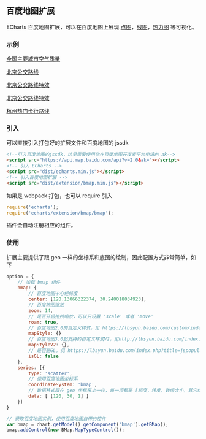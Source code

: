 ## 百度地图扩展

ECharts 百度地图扩展，可以在百度地图上展现 [点图](https://echarts.apache.org/zh/option.html#series-scatter)，[线图](https://echarts.apache.org/zh/option.html#series-line)，[热力图](https://echarts.apache.org/zh/option.html#series-heatmap) 等可视化。


### 示例

[全国主要城市空气质量](https://echarts.apache.org/examples/zh/editor.html?c=effectScatter-bmap)

[北京公交路线](https://echarts.apache.org/examples/zh/editor.html?c=lines-bmap-bus)

[北京公交路线特效](https://echarts.apache.org/examples/zh/editor.html?c=lines-bmap-effect)

[北京公交路线特效](https://echarts.apache.org/examples/zh/editor.html?c=lines-bmap-effect)

[杭州热门步行路线](https://echarts.apache.org/examples/zh/editor.html?c=heatmap-bmap)


### 引入

可以直接引入打包好的扩展文件和百度地图的 jssdk

```html
<!--引入百度地图的jssdk，这里需要使用你在百度地图开发者平台申请的 ak-->
<script src="https://api.map.baidu.com/api?v=2.0&ak="></script>
<!-- 引入 ECharts -->
<script src="dist/echarts.min.js"></script>
<!-- 引入百度地图扩展 -->
<script src="dist/extension/bmap.min.js"></script>
```

如果是 webpack 打包，也可以 require 引入

```js
require('echarts');
require('echarts/extension/bmap/bmap');
```

插件会自动注册相应的组件。

### 使用

扩展主要提供了跟 geo 一样的坐标系和底图的绘制，因此配置方式非常简单，如下

```js
option = {
    // 加载 bmap 组件
    bmap: {
        // 百度地图中心经纬度
        center: [120.13066322374, 30.240018034923],
        // 百度地图缩放
        zoom: 14,
        // 是否开启拖拽缩放，可以只设置 'scale' 或者 'move'
        roam: true,
        // 百度地图2.0的自定义样式，见 https://lbsyun.baidu.com/custom/index.htm
        mapStyle: {}
        // 百度地图3.0起支持的自定义样式V2，见http://lbsyun.baidu.com/index.php?title=open/custom
        mapStyleV2: {},
        // 是否是GL。见 https://lbsyun.baidu.com/index.php?title=jspopularGL
        isGL: false
    },
    series: [{
        type: 'scatter',
        // 使用百度地图坐标系
        coordinateSystem: 'bmap',
        // 数据格式跟在 geo 坐标系上一样，每一项都是 [经度，纬度，数值大小，其它维度...]
        data: [ [120, 30, 1] ]
    }]
}

// 获取百度地图实例，使用百度地图自带的控件
var bmap = chart.getModel().getComponent('bmap').getBMap();
bmap.addControl(new BMap.MapTypeControl());
```


